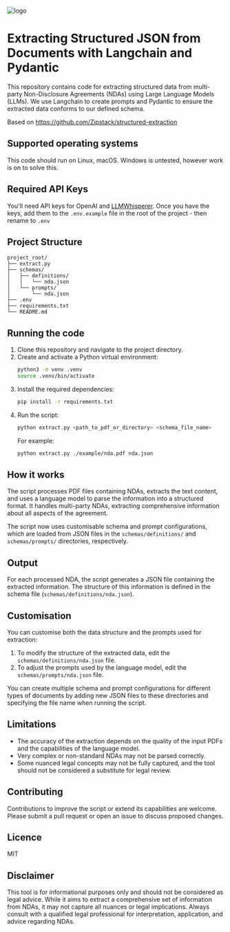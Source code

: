 
![logo](https://github.com/user-attachments/assets/b70b0cf3-cc21-49c3-91b6-9f439c951ae8)

# Extracting Structured JSON from Documents with Langchain and Pydantic

This repository contains code for extracting structured data from multi-party Non-Disclosure Agreements (NDAs) using Large Language Models (LLMs). We use Langchain to create prompts and Pydantic to ensure the extracted data conforms to our defined schema.

Based on https://github.com/Zipstack/structured-extraction

## Supported operating systems

This code should run on Linux, macOS. Windows is untested, however work is on to solve this.

## Required API Keys

You'll need API keys for OpenAI and [LLMWhisperer](https://unstract.com/llmwhisperer/). Once you have the keys, add them to the `.env.example` file in the root of the project - then rename to `.env`

## Project Structure

```
project_root/
├── extract.py
├── schemas/
│   ├── definitions/
│   │   └── nda.json
│   └── prompts/
│       └── nda.json
├── .env
├── requirements.txt
└── README.md
```

## Running the code

1. Clone this repository and navigate to the project directory.
2. Create and activate a Python virtual environment:
   ```bash
   python3 -m venv .venv
   source .venv/bin/activate
   ```
3. Install the required dependencies:
   ```bash
   pip install -r requirements.txt
   ```
4. Run the script:
   ```bash
   python extract.py <path_to_pdf_or_directory> <schema_file_name>
   ```
   For example:
   ```bash
   python extract.py ./example/nda.pdf nda.json
   ```

## How it works

The script processes PDF files containing NDAs, extracts the text content, and uses a language model to parse the information into a structured format. It handles multi-party NDAs, extracting comprehensive information about all aspects of the agreement.

The script now uses customisable schema and prompt configurations, which are loaded from JSON files in the `schemas/definitions/` and `schemas/prompts/` directories, respectively.

## Output

For each processed NDA, the script generates a JSON file containing the extracted information. The structure of this information is defined in the schema file (`schemas/definitions/nda.json`).

## Customisation

You can customise both the data structure and the prompts used for extraction:

1. To modify the structure of the extracted data, edit the `schemas/definitions/nda.json` file.
2. To adjust the prompts used by the language model, edit the `schemas/prompts/nda.json` file.

You can create multiple schema and prompt configurations for different types of documents by adding new JSON files to these directories and specifying the file name when running the script.

## Limitations

- The accuracy of the extraction depends on the quality of the input PDFs and the capabilities of the language model.
- Very complex or non-standard NDAs may not be parsed correctly.
- Some nuanced legal concepts may not be fully captured, and the tool should not be considered a substitute for legal review.

## Contributing

Contributions to improve the script or extend its capabilities are welcome. Please submit a pull request or open an issue to discuss proposed changes.

## Licence

MIT

## Disclaimer

This tool is for informational purposes only and should not be considered as legal advice. While it aims to extract a comprehensive set of information from NDAs, it may not capture all nuances or legal implications. Always consult with a qualified legal professional for interpretation, application, and advice regarding NDAs.
